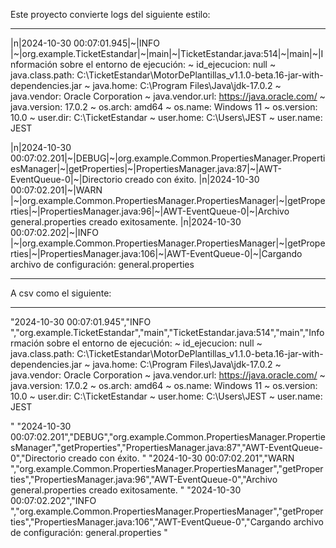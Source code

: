 Este proyecto convierte logs del siguiente estilo:

---

|n|2024-10-30 00:07:01.945|~|INFO |~|org.example.TicketEstandar|~|main|~|TicketEstandar.java:514|~|main|~|Información sobre el entorno de ejecución: 
 ~ id_ejecucion: null
 ~ java.class.path: C:\TicketEstandar\MotorDePlantillas_v1.1.0-beta.16-jar-with-dependencies.jar
 ~ java.home: C:\Program Files\Java\jdk-17.0.2
 ~ java.vendor: Oracle Corporation
 ~ java.vendor.url: https://java.oracle.com/
 ~ java.version: 17.0.2
 ~ os.arch: amd64
 ~ os.name: Windows 11
 ~ os.version: 10.0
 ~ user.dir: C:\TicketEstandar
 ~ user.home: C:\Users\JEST
 ~ user.name: JEST

|n|2024-10-30 00:07:02.201|~|DEBUG|~|org.example.Common.PropertiesManager.PropertiesManager|~|getProperties|~|PropertiesManager.java:87|~|AWT-EventQueue-0|~|Directorio creado con éxito.
|n|2024-10-30 00:07:02.201|~|WARN |~|org.example.Common.PropertiesManager.PropertiesManager|~|getProperties|~|PropertiesManager.java:96|~|AWT-EventQueue-0|~|Archivo general.properties creado exitosamente.
|n|2024-10-30 00:07:02.202|~|INFO |~|org.example.Common.PropertiesManager.PropertiesManager|~|getProperties|~|PropertiesManager.java:106|~|AWT-EventQueue-0|~|Cargando archivo de configuración: general.properties

---

A csv como el siguiente:

---

"2024-10-30 00:07:01.945","INFO ","org.example.TicketEstandar","main","TicketEstandar.java:514","main","Información sobre el entorno de ejecución: 
 ~ id_ejecucion: null
 ~ java.class.path: C:\TicketEstandar\MotorDePlantillas_v1.1.0-beta.16-jar-with-dependencies.jar
 ~ java.home: C:\Program Files\Java\jdk-17.0.2
 ~ java.vendor: Oracle Corporation
 ~ java.vendor.url: https://java.oracle.com/
 ~ java.version: 17.0.2
 ~ os.arch: amd64
 ~ os.name: Windows 11
 ~ os.version: 10.0
 ~ user.dir: C:\TicketEstandar
 ~ user.home: C:\Users\JEST
 ~ user.name: JEST

"
"2024-10-30 00:07:02.201","DEBUG","org.example.Common.PropertiesManager.PropertiesManager","getProperties","PropertiesManager.java:87","AWT-EventQueue-0","Directorio creado con éxito.
"
"2024-10-30 00:07:02.201","WARN ","org.example.Common.PropertiesManager.PropertiesManager","getProperties","PropertiesManager.java:96","AWT-EventQueue-0","Archivo general.properties creado exitosamente.
"
"2024-10-30 00:07:02.202","INFO ","org.example.Common.PropertiesManager.PropertiesManager","getProperties","PropertiesManager.java:106","AWT-EventQueue-0","Cargando archivo de configuración: general.properties
"